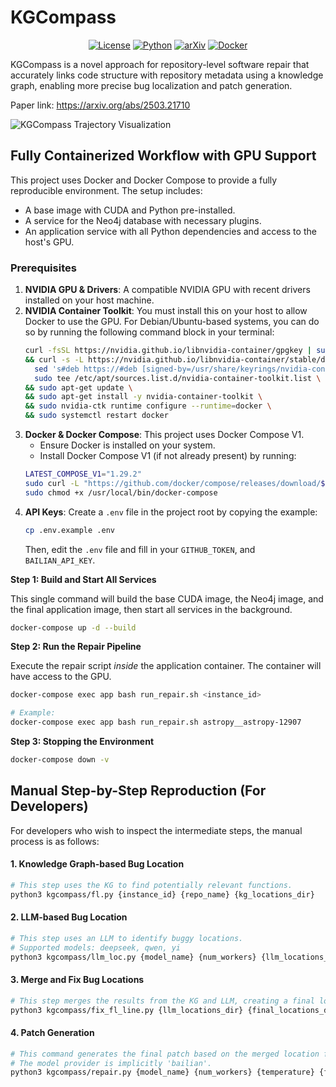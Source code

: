 # KGCompass
<div align="center">

[![License](https://img.shields.io/badge/License-MIT-blue.svg)](LICENSE)
[![Python](https://img.shields.io/badge/Python-3.10+-blue.svg)](https://www.python.org/)
[![arXiv](https://img.shields.io/badge/arXiv-2503.21710-b31b1b.svg)](https://arxiv.org/abs/2503.21710)
[![Docker](https://img.shields.io/badge/docker-ready-blue.svg)](https://www.docker.com/)

</div>

KGCompass is a novel approach for repository-level software repair that accurately links code structure with repository metadata using a knowledge graph, enabling more precise bug localization and patch generation.

Paper link: https://arxiv.org/abs/2503.21710

![KGCompass Trajectory Visualization](https://gcdnb.pbrd.co/images/pXnwAe3e5YlQ.png?o=1)

## Fully Containerized Workflow with GPU Support

This project uses Docker and Docker Compose to provide a fully reproducible environment. The setup includes:
- A base image with CUDA and Python pre-installed.
- A service for the Neo4j database with necessary plugins.
- An application service with all Python dependencies and access to the host's GPU.

### Prerequisites

1.  **NVIDIA GPU & Drivers**: A compatible NVIDIA GPU with recent drivers installed on your host machine.
2.  **NVIDIA Container Toolkit**: You must install this on your host to allow Docker to use the GPU. For Debian/Ubuntu-based systems, you can do so by running the following command block in your terminal:
    ```bash
    curl -fsSL https://nvidia.github.io/libnvidia-container/gpgkey | sudo gpg --dearmor -o /usr/share/keyrings/nvidia-container-toolkit-keyring.gpg \
    && curl -s -L https://nvidia.github.io/libnvidia-container/stable/deb/nvidia-container-toolkit.list | \
      sed 's#deb https://#deb [signed-by=/usr/share/keyrings/nvidia-container-toolkit-keyring.gpg] https://#g' | \
      sudo tee /etc/apt/sources.list.d/nvidia-container-toolkit.list \
    && sudo apt-get update \
    && sudo apt-get install -y nvidia-container-toolkit \
    && sudo nvidia-ctk runtime configure --runtime=docker \
    && sudo systemctl restart docker
    ```
3.  **Docker & Docker Compose**: This project uses Docker Compose V1.
    *   Ensure Docker is installed on your system.
    *   Install Docker Compose V1 (if not already present) by running:
    ```bash
    LATEST_COMPOSE_V1="1.29.2"
    sudo curl -L "https://github.com/docker/compose/releases/download/${LATEST_COMPOSE_V1}/docker-compose-$(uname -s)-$(uname -m)" -o /usr/local/bin/docker-compose
    sudo chmod +x /usr/local/bin/docker-compose
    ```
4.  **API Keys**: Create a `.env` file in the project root by copying the example:
    ```bash
    cp .env.example .env
    ```
    Then, edit the `.env` file and fill in your `GITHUB_TOKEN`, and `BAILIAN_API_KEY`.

**Step 1: Build and Start All Services**

This single command will build the base CUDA image, the Neo4j image, and the final application image, then start all services in the background.

```bash
docker-compose up -d --build
```

**Step 2: Run the Repair Pipeline**

Execute the repair script *inside* the application container. The container will have access to the GPU.

```bash
docker-compose exec app bash run_repair.sh <instance_id>

# Example:
docker-compose exec app bash run_repair.sh astropy__astropy-12907
```

**Step 3: Stopping the Environment**
```bash
docker-compose down -v
```

## Manual Step-by-Step Reproduction (For Developers)

For developers who wish to inspect the intermediate steps, the manual process is as follows:

#### 1. Knowledge Graph-based Bug Location
```bash
# This step uses the KG to find potentially relevant functions.
python3 kgcompass/fl.py {instance_id} {repo_name} {kg_locations_dir}
```

#### 2. LLM-based Bug Location
```bash
# This step uses an LLM to identify buggy locations.
# Supported models: deepseek, qwen, yi
python3 kgcompass/llm_loc.py {model_name} {num_workers} {llm_locations_dir} --instance_id {instance_id}
```

#### 3. Merge and Fix Bug Locations
```bash
# This step merges the results from the KG and LLM, creating a final location file.
python3 kgcompass/fix_fl_line.py {llm_locations_dir} {final_locations_dir} --instance_id {instance_id}
```

#### 4. Patch Generation
```bash
# This command generates the final patch based on the merged location file.
# The model provider is implicitly 'bailian'.
python3 kgcompass/repair.py {model_name} {num_workers} {temperature} {final_locations_dir} {n_results} --instance_id {instance_id} --output_dir {patch_dir}
```

